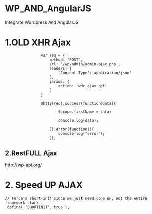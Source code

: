 # WP_AND_AngularJS
Integrate  Wordpress  And  AngularJS


# 1.OLD  XHR Ajax
                    var req = {
                        method: 'POST',
                        url: '/wp-admin/admin-ajax.php',
                        headers: {
                            'Content-Type':'application/json'
                        },
                        params: {
                            action: 'wdr_ajax_get'
                        }
                    }

                    $http(req).success(function(data){

                            $scope.firstName = data;

                            console.log(data);

                        }).error(function(){
                            console.log("error");
                        });
## 2.RestFULL Ajax
http://wp-api.org/

# 2. Speed UP AJAX

    // Force a short-init since we just need core WP, not the entire framework stack
     define( 'SHORTINIT', true );


